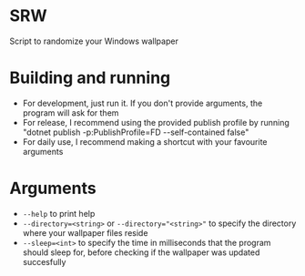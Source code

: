 # SRW
Script to randomize your Windows wallpaper

# Building and running
- For development, just run it. If you don't provide arguments, the program will ask for them
- For release, I recommend using the provided publish profile by running "dotnet publish -p:PublishProfile=FD --self-contained false"
- For daily use, I recommend making a shortcut with your favourite arguments

# Arguments
- `--help` to print help
- `--directory=<string>` or `--directory="<string>"` to specify the directory where your wallpaper files reside
- `--sleep=<int>` to specify the time in milliseconds that the program should sleep for, before checking if the wallpaper was updated succesfully
